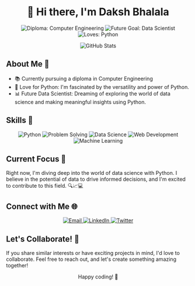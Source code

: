 <!-- Welcome Section -->
<h1 align="center">👋 Hi there, I'm Daksh Bhalala</h1>

<p align="center">
  <img src="https://img.shields.io/badge/Diploma-Computer%20Engineering-red" alt="Diploma: Computer Engineering">
  <img src="https://img.shields.io/badge/Future%20Goal-Data%20Scientist-green" alt="Future Goal: Data Scientist">
  <img src="https://img.shields.io/badge/Loves-Python-yellow" alt="Loves: Python">
</p>

<!-- GitHub Stats & GitHub Activity Graph Section -->
<p align="center">
  <img src="https://github-readme-stats.vercel.app/api?username=DakshBhalala&show_icons=true&theme=radical" alt="GitHub Stats">
</p>

## About Me 🌟

- 📚 Currently pursuing a diploma in Computer Engineering
- 🐍 Love for Python: I'm fascinated by the versatility and power of Python.
- 📊 Future Data Scientist: Dreaming of exploring the world of data science and making meaningful insights using Python.

<!-- Skills Section -->

## Skills 🚀

<p align="center">
  <img src="https://img.shields.io/badge/Python-Intermediate-success" alt="Python">
  <img src="https://img.shields.io/badge/Problem%20Solving-Advanced-blue" alt="Problem Solving">
  <img src="https://img.shields.io/badge/Data%20Science-Beginner-blueviolet" alt="Data Science">
  <img src="https://img.shields.io/badge/Web%20Development-Beginner-blueviolet" alt="Web Development">
  <img src="https://img.shields.io/badge/Machine%20Learning-Beginner-blueviolet" alt="Machine Learning">
</p>

## Current Focus 🎯

Right now, I'm diving deep into the world of data science with Python. I believe in the potential of data to drive informed decisions, and I'm excited to contribute to this field. 🔍📈💻

<!-- Connect with Me Section -->

## Connect with Me 🌐

<p align="center">
  <a href="mailto:bhalaladaksh613@gmail.com">
    <img src="https://img.shields.io/badge/Email-Me-D14836?style=for-the-badge&logo=gmail&logoColor=white" alt="Email">
  </a>
  <a href="https://www.linkedin.com/in/daksh-bhalala-95185528b">
    <img src="https://img.shields.io/badge/LinkedIn-Connect-0077B5?style=for-the-badge&logo=linkedin" alt="LinkedIn">
  </a>
  <a href="https://twitter.com/DakshBhalala">
    <img src="https://img.shields.io/badge/Twitter-Follow-1DA1F2?style=for-the-badge&logo=twitter" alt="Twitter">
  </a>
</p>

<!-- Collaboration Section -->

## Let's Collaborate! 🤝

If you share similar interests or have exciting projects in mind, I'd love to collaborate. Feel free to reach out, and let's create something amazing together!

<!-- Happy Coding Section -->
<p align="center">Happy coding! 🚀</p>
